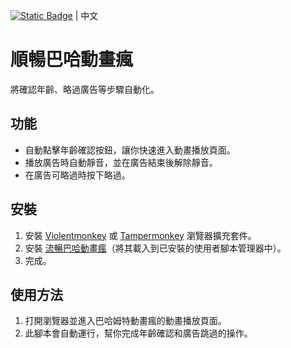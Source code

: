 [![Static Badge](https://img.shields.io/badge/lang-en-red)](https://github.com/Max46656/EverythingInGreasyFork/blob/main/%E7%9C%81%E5%8A%9B/SmoothBahamutAnime/README.md) | 中文

# 順暢巴哈動畫瘋
將確認年齡、略過廣告等步驟自動化。

## 功能
* 自動點擊年齡確認按鈕，讓你快速進入動畫播放頁面。
* 播放廣告時自動靜音，並在廣告結束後解除靜音。
* 在廣告可略過時按下略過。

## 安裝
1. 安裝 [Violentmonkey](https://violentmonkey.github.io) 或 [Tampermonkey](https://www.tampermonkey.net/) 瀏覽器擴充套件。
2. 安裝 [流暢巴哈動畫瘋](https://greasyfork.org/zh-TW/scripts/503557-%E6%B5%81%E6%9A%A2%E5%B7%B4%E5%93%88%E5%8B%95%E7%95%AB%E7%98%8B)（將其載入到已安裝的使用者腳本管理器中）。
3. 完成。

## 使用方法
1. 打開瀏覽器並進入巴哈姆特動畫瘋的動畫播放頁面。
2. 此腳本會自動運行，幫你完成年齡確認和廣告跳過的操作。